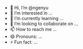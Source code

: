 - 👋 Hi, I’m @ngenyu
- 👀 I’m interested in ...
- 🌱 I’m currently learning ...
- 💞️ I’m looking to collaborate on ...
- 📫 How to reach me ...
- 😄 Pronouns: ...
- ⚡ Fun fact: ...

<!---
ngenyu/ngenyu is a ✨ special ✨ repository because its `README.md` (this file) appears on your GitHub profile.
You can click the Preview link to take a look at your changes.
--->
